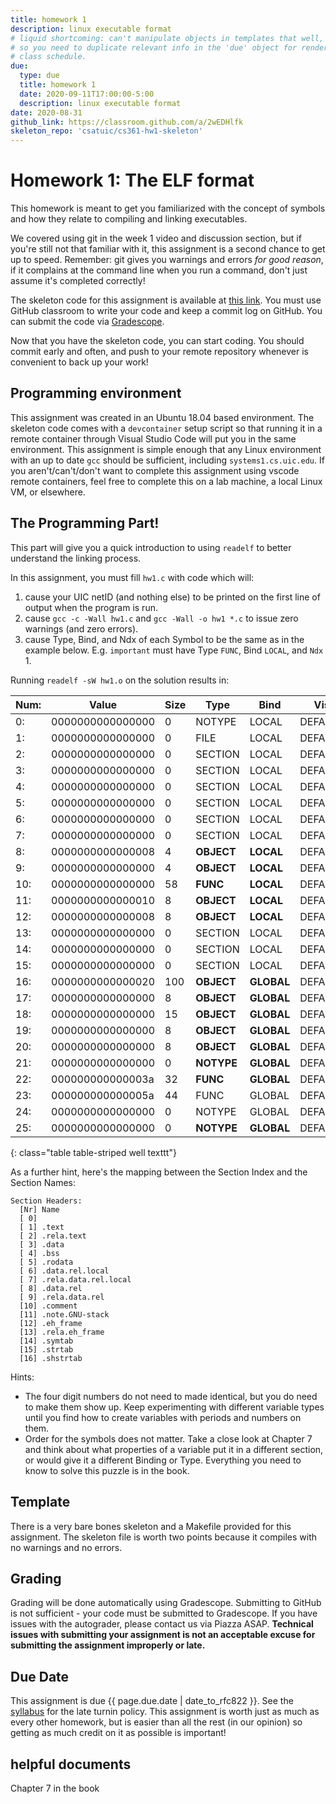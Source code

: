 ```yaml
---
title: homework 1
description: linux executable format
# liquid shortcoming: can't manipulate objects in templates that well,
# so you need to duplicate relevant info in the 'due' object for rendering in the entire 
# class schedule.
due:
  type: due
  title: homework 1
  date: 2020-09-11T17:00:00-5:00
  description: linux executable format
date: 2020-08-31
github_link: https://classroom.github.com/a/2wEDHlfk
skeleton_repo: 'csatuic/cs361-hw1-skeleton'
---
```


# Homework 1: The ELF format

This homework is meant to get you familiarized with the concept of
symbols and how they relate to compiling and linking executables.

We covered using git in the week 1 video and discussion section, but if you're still not that familiar
with it, this assignment is a second chance to get up to speed. Remember: git
gives you warnings and errors _for good reason_, if it complains at the command
line when you run a command, don't just assume it's completed correctly!

The skeleton code for this assignment is available at [this
link]({{page.github_link}}). You must use GitHub classroom to
write your code and keep a commit log on GitHub. You can submit the code via
[Gradescope]({{site.gradescope}}).

Now that you have the skeleton code, you can start coding. You should commit
early and often, and push to your remote repository whenever is convenient to
back up your work!

## Programming environment

This assignment was created in an Ubuntu 18.04 based environment. The
skeleton code comes with a `devcontainer` setup script so that running
it in a remote container through Visual Studio Code will put you in the
same environment. This assignment is simple enough that any Linux
environment with an up to date `gcc` should be sufficient, including
`systems1.cs.uic.edu`. If you aren't/can't/don't want to complete this
assignment using vscode remote containers, feel free to complete this on
a lab machine, a local Linux VM, or elsewhere.

## The Programming Part!

This part will give you a quick introduction to using `readelf` to better
understand the linking process.

In this assignment, you must fill `hw1.c` with code which will:

1. cause your UIC netID (and nothing else) to be printed on the first line of output when the program is run.
3. cause `gcc -c -Wall hw1.c` and `gcc -Wall -o hw1 *.c` to issue zero warnings (and zero errors).
2. cause Type, Bind, and Ndx of each Symbol to be the same as in the
   example below. E.g. `important` must have Type `FUNC`, Bind `LOCAL`,
   and `Ndx` 1.

Running `readelf -sW hw1.o` on the solution results in:

|Num: |  Value  |       Size|Type |  Bind | Vis   |  Ndx|Name|
|---|---|---|---|---|---|---|---|
 | 0: | 0000000000000000 | 0 | NOTYPE | LOCAL | DEFAULT | UND | 
 | 1: | 0000000000000000 | 0 | FILE | LOCAL | DEFAULT | ABS | hw1.c | 
 | 2: | 0000000000000000 | 0 | SECTION | LOCAL | DEFAULT | 1 | 
 | 3: | 0000000000000000 | 0 | SECTION | LOCAL | DEFAULT | 3 | 
 | 4: | 0000000000000000 | 0 | SECTION | LOCAL | DEFAULT | 4 | 
 | 5: | 0000000000000000 | 0 | SECTION | LOCAL | DEFAULT | 5 | 
 | 6: | 0000000000000000 | 0 | SECTION | LOCAL | DEFAULT | 6 | 
 | 7: | 0000000000000000 | 0 | SECTION | LOCAL | DEFAULT | 8 | 
 | 8: | 0000000000000008 | 4 | **OBJECT** | **LOCAL** | DEFAULT | **3** | **order** | 
 | 9: | 0000000000000000 | 4 | **OBJECT** | **LOCAL** | DEFAULT | **4** | **isnt** | 
 | 10: | 0000000000000000 | 58 | **FUNC** | **LOCAL** | DEFAULT | **1** | **important** | 
 | 11: | 0000000000000010 | 8 | **OBJECT** | **LOCAL** | DEFAULT | **3** | **for_these**.3824 | 
 | 12: | 0000000000000008 | 8 | **OBJECT** | **LOCAL** | DEFAULT | **4** | **symbols**.3825 | 
 | 13: | 0000000000000000 | 0 | SECTION | LOCAL | DEFAULT | 11 | 
 | 14: | 0000000000000000 | 0 | SECTION | LOCAL | DEFAULT | 12 | 
 | 15: | 0000000000000000 | 0 | SECTION | LOCAL | DEFAULT | 10 | 
 | 16: | 0000000000000020 | 100 | **OBJECT** | **GLOBAL** | DEFAULT | **COM** | **but_the** | 
 | 17: | 0000000000000000 | 8 | **OBJECT** | **GLOBAL** | DEFAULT | **3** | **types** | 
 | 18: | 0000000000000000 | 15 | **OBJECT** | **GLOBAL** | DEFAULT | **5** | **scopes** | 
 | 19: | 0000000000000000 | 8 | **OBJECT** | **GLOBAL** | DEFAULT | **6** | **and_the** | 
 | 20: | 0000000000000000 | 8 | **OBJECT** | **GLOBAL** | DEFAULT | **8** | **indices** | 
 | 21: | 0000000000000000 | 0 | **NOTYPE** | **GLOBAL** | DEFAULT | **UND** | **definitely** | 
 | 22: | 000000000000003a | 32 | **FUNC** | **GLOBAL** | DEFAULT | **1** | **matter** | 
 | 23: | 000000000000005a | 44 | FUNC | GLOBAL | DEFAULT | 1 | main | 
 | 24: | 0000000000000000 | 0 | NOTYPE | GLOBAL | DEFAULT | UND | _GLOBAL_OFFSET_TABLE_ | 
 | 25: | 0000000000000000 | 0 | **NOTYPE** | **GLOBAL** | DEFAULT | **UND** | **puts** | 
{: class="table table-striped well texttt"}

As a further hint, here's the mapping between the Section Index and the
Section Names:

```
Section Headers:
  [Nr] Name              
  [ 0]                   
  [ 1] .text             
  [ 2] .rela.text        
  [ 3] .data             
  [ 4] .bss              
  [ 5] .rodata           
  [ 6] .data.rel.local   
  [ 7] .rela.data.rel.local
  [ 8] .data.rel         
  [ 9] .rela.data.rel    
  [10] .comment          
  [11] .note.GNU-stack   
  [12] .eh_frame         
  [13] .rela.eh_frame    
  [14] .symtab           
  [15] .strtab           
  [16] .shstrtab          
  ```

Hints:

* The four digit numbers do not need to made identical, but you do need to make
  them show up. Keep experimenting with different variable types until you find
  how to create variables with periods and numbers on them.
* Order for the symbols does not matter. Take a close look at Chapter 7 and think about 
  what properties of a variable put it in a different section, or would give it a different
  Binding or Type. Everything you need to know to solve this puzzle is in the book.

## Template 

There is a very bare bones skeleton and a Makefile provided for this assignment. The skeleton file is worth two points because it compiles with no warnings and no errors.

## Grading
Grading will be done automatically using Gradescope. Submitting to
GitHub is not sufficient - your code must be submitted to Gradescope. If
you have issues with the autograder, please contact us via Piazza ASAP.
**Technical issues with submitting your assignment is not an acceptable
excuse for submitting the assignment improperly or late.**

## Due Date
This assignment is due {{ page.due.date | date_to_rfc822 }}. See the
[syllabus](syllabus.html) for the late turnin policy. This assignment is
worth just as much as every other homework, but is easier than all the
rest (in our opinion) so getting as much credit on it as possible is
important!

## helpful documents

Chapter 7 in the book